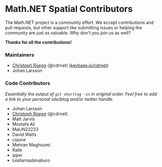 Math.NET Spatial Contributors
=============================

The Math.NET project is a community effort. We accept contributions and pull requests, but other support like submitting issues or helping the community are just as valuable. Why don't you join us as well?

**Thanks for all the contributions!**

### Maintainers

- [Christoph Rüegg](http://christoph.ruegg.name/) (@cdrnet) ([keybase.io/cdrnet](https://keybase.io/cdrnet))
- Johan Larsson

### Code Contributors

*Essentially the output of `git shortlog -sn` in original order.
Feel free to add a link to your personal site/blog and/or twitter handle.*

- Johan Larsson
- [Christoph Rüegg](http://christoph.ruegg.name/) (@cdrnet)
- Matt Jarvis
- Mostafa Ali
- MaLiN22223
- David Watts
- csjune
- Mehran Maghoumi
- Ralle
- ippei
- luisllamasbinaburo
